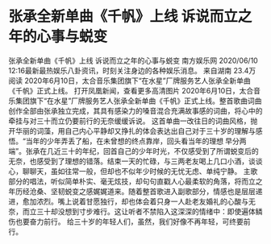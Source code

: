 # 张承全新单曲《千帆》上线 诉说而立之年的心事与蜕变

张承全新单曲《千帆》上线 诉说而立之年的心事与蜕变
南方娱乐网
2020/06/10 12:16最新最热娱乐八卦资讯，时刻关注身边的各种娱乐消息。  来自湖南
23.4万阅读
2020年6月10日，太合音乐集团旗下“在水星”厂牌服务艺人张承全新单曲《千帆》正式上线。
打开凤凰新闻，查看更多高清图片
2020年6月10日，太合音乐集团旗下“在水星”厂牌服务艺人张承全新单曲《千帆》正式上线。整首歌曲词曲创作全部由张承独立完成，其具有感染力的嗓音混合充满故事感的词曲，将心中的牵挂与对三十而立仍要前行的无奈缓缓诉说。
这首单曲一改往日的词曲风格，抛开华丽的词藻，用自己内心平静却又挣扎的体会表达出自己对于三十岁的理解与感悟。“当年的少年弄丢了船，在未曾想的终点靠岸，回头看当年的理想 早分两端”。张承在几近三十的年纪，回首自己的少年时光，不仅感受到了所谓蜕变后的无奈，也感受到了理想的错落。结束一天的忙碌，与三两老友喝上几口小酒，谈谈心，聊聊天，虽如往常一般，但却也不似年少时候的无忧无虑、单纯宁静。
主歌部分的唱法，听似简单朴实、毫无炫技，却句句直戳人心最柔软的角落，将而立之年历经沧桑、坚韧蜕变之感娓娓道来。随着整首歌进入副歌部分，情感也是层层递进，愈加浓烈。嘴上说着甘愿独行，却也体会着只身一人赴老友婚礼的心酸与无奈，而立三十却没想到寸步难行。这让听者不禁陷入这深深的情绪中：即使遍体鳞伤也要奋力前行。
给三十岁的年轻人们，虽然，我们好像不再年轻，可终要前行。